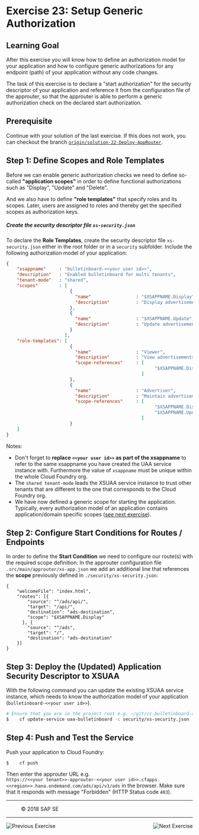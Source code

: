 Exercise 23: Setup Generic Authorization
========================================

## Learning Goal
After this exercise you will know how to define an authorization model for your application and how to configure generic authorizations for any endpoint (path) of your application without any code changes.

The task of this exercise is to declare a "start authorization" for the security descriptor of your application and reference it from the configuration file of the approuter, so that the approuter is able to perform a generic authorization check on the declared start authorization.

## Prerequisite
Continue with your solution of the last exercise. If this does not work, you can checkout the branch [`origin/solution-22-Deploy-AppRouter`](https://github.com/SAP/cloud-bulletinboard-ads/tree/solution-22-Deploy-AppRouter).
## Step 1: Define Scopes and Role Templates

Before we can enable generic authorization checks we need to define so-called **"application scopes"** in order to define functional authorizations such as "Display", "Update" and "Delete".

And we also have to define **"role templates"** that specify roles and its scopes. Later, users are assigned to roles and thereby get the specified scopes as authorization keys. 

##### Create the security descriptor file `xs-security.json`

To declare the **Role Templates**, create the security descriptor file `xs-security.json` either in the root folder or in a `security` subfolder. Include the following authorization model of your application:

```json
{
    "xsappname"     : "bulletinboard-<<your user id>>",
    "description"   : "Enabled bulletinboard for multi tenants",
    "tenant-mode"   : "shared",
    "scopes"        : [
                        {
                          "name"                 : "$XSAPPNAME.Display",
                          "description"          : "Display advertisements"
                        },
                        {
                          "name"                 : "$XSAPPNAME.Update",
                          "description"          : "Update advertisements"
                        }
                      ],
    "role-templates": [
                        {
                          "name"                 : "Viewer",
                          "description"          : "View advertisements",
                          "scope-references"     : [
                                                        "$XSAPPNAME.Display"             
                                                   ]                                            
                        },
                        {
                          "name"                 : "Advertiser",
                          "description"          : "Maintain advertisements",
                          "scope-references"     : [
                                                        "$XSAPPNAME.Display",             
                                                        "$XSAPPNAME.Update"             
                                                   ]                                            
                        }
    ]
}
```

Notes: 
* Don't forget to **replace `<<your user id>>` as part of the xsappname** to refer to the same xsappname you have created the UAA service instance with. Furthermore the value of `xsappname` must be unique within the whole Cloud Foundry org. 
* The `shared tenant-mode` leads the XSUAA service instance to trust other tenants that are different to the one that corresponds to the Cloud Foundry org.
* We have now defined a generic scope for starting the application. Typically, every authorization model of an application contains application/domain specific scopes ([see next exercise](Exercise_24_MakeYourApplicationSecure.md)).

## Step 2: Configure Start Conditions for Routes / Endpoints

In order to define the **Start Condition** we need to configure our route(s) with the required scope definition: In the approuter configuration file `.src/main/approuter/xs-app.json` we add an additional line that references the **scope** previously defined in `./security/xs-security.json`:

```
{
    "welcomeFile": "index.html",
    "routes": [{
        "source": "^/ads/api/",
        "target": "/api/",
        "destination": "ads-destination",
        "scope": "$XSAPPNAME.Display"
      }, {
        "source": "^/ads",
        "target": "/",
        "destination": "ads-destination"
    }]
}
```

## Step 3: Deploy the (Updated) Application Security Descriptor to XSUAA

With the following command you can update the existing XSUAA service instance, which needs to know the authorization model of your application (`bulletinboard-<<your user id>>`).
```bash
# Ensure that you are in the project root e.g. ~/git/cc-bulletinboard-ads
$    cf update-service uaa-bulletinboard -c security/xs-security.json
```


## Step 4: Push and Test the Service

Push your application to Cloud Foundry:
```
$    cf push
```

Then enter the approuter URL e.g.  
`https://<<your tenant>>-approuter-<<your user id>>.cfapps.<<region>>.hana.ondemand.com/ads/api/v1/ads` in the browser. Make sure that it responds with message "Forbidden" (HTTP Status code `403`).

 
***
<dl>
  <dd>
  <div class="footer">&copy; 2018 SAP SE</div>
  </dd>
</dl>
<hr>
<a href="Exercise_22_DeployApplicationRouter.md">
  <img align="left" alt="Previous Exercise">
</a>
<a href="Exercise_24_MakeYourApplicationSecure.md">
  <img align="right" alt="Next Exercise">
</a>
